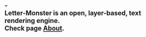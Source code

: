 -<br />
Letter-Monster is an open, layer-based, text rendering engine.<br />
Check page [About](About.md).<br />
-